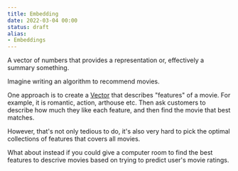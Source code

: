 ```yaml
---
title: Embedding
date: 2022-03-04 00:00
status: draft
alias:
- Embeddings
---
```


A vector of numbers that provides a representation or, effectively a summary something.

Imagine writing an algorithm to recommend movies.

One approach is to create a [Vector](vector.md) that describes "features" of a movie. For example, it is romantic, action, arthouse etc. Then ask customers to describe how much they like each feature, and then find the movie that best matches.

However, that's not only tedious to do, it's also very hard to pick the optimal collections of features that covers all movies.

What about instead if you could give a computer room to find the best features to descrive movies based on trying to predict user's movie ratings.
